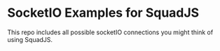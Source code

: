 # SocketIO Examples for SquadJS

This repo includes all possible socketIO connections you might think of using SquadJS.
